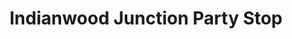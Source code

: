 ---
title: "Indianwood Junction Party Stop"
url: /lake-orion/indianwood-junction-party-stop/
shop: Lebensmittel
---